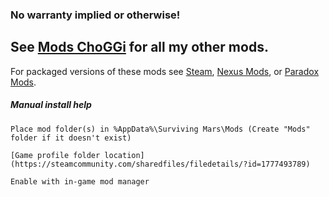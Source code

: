 ### No warranty implied or otherwise!

## See [Mods ChoGGi](Mods%20ChoGGi/) for all my other mods.

For packaged versions of these mods see [Steam](https://steamcommunity.com/workshop/filedetails/?id=1411210466), [Nexus Mods](https://www.nexusmods.com/survivingmars/users/659381?tab=user+files), or [Paradox Mods](https://mods.paradoxplaza.com/games/surviving_mars?orderBy=desc&search=choggi&sortBy=updated).

##### Manual install help
```
Place mod folder(s) in %AppData%\Surviving Mars\Mods (Create "Mods" folder if it doesn't exist)

[Game profile folder location](https://steamcommunity.com/sharedfiles/filedetails/?id=1777493789)

Enable with in-game mod manager
```
